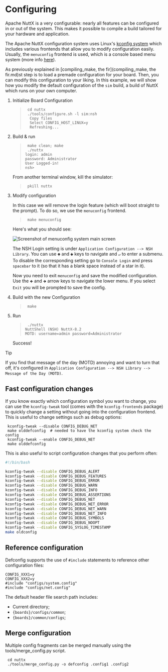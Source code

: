 # Configuring

Apache NuttX is a very configurable: nearly all features can be
configured in or out of the system. This makes it possible to compile a
build tailored for your hardware and application.

The Apache NuttX configuration system uses Linux's [kconfig
system](https://www.kernel.org/doc/Documentation/kbuild/kconfig-language.txt)
which includes various frontends that allow you to modify configuration
easily. Usually, the `menuconfig` frontend is used, which is a console
based menu system (more info
[here](https://en.wikipedia.org/wiki/Menuconfig)).

As previously explained in
\[<span class="title-ref">compiling\_make</span>, the
fir\](<span class="title-ref">compiling\_make</span>, the fir.md)st step
is to load a premade configuration for your board. Then, you can modify
this configuration to your liking. In this example, we will show how you
modify the default configuration of the `sim` build, a build of NuttX
which runs on your own computer.

1.  Initialize Board Configuration
    
    > 
    > 
    > ``` console
    >  cd nuttx
    >  ./tools/configure.sh -l sim:nsh
    >   Copy files
    >   Select CONFIG_HOST_LINUX=y
    >   Refreshing...
    > ```

2.  Build & run
    
    > 
    > 
    > ``` console
    >  make clean; make
    >  ./nuttx
    > login: admin
    > password: Administrator
    > User Logged-in!
    > nsh>
    > ```
    
    From another terminal window, kill the simulator:
    
    > 
    > 
    > ``` console
    >  pkill nuttx
    > ```

3.  Modify configuration
    
    In this case we will remove the login feature (which will boot
    straight to the prompt). To do so, we use the `menuconfig` frontend.
    
    > 
    > 
    > ``` console
    >  make menuconfig
    > ```
    
    Here's what you should see:
    
    ![Screenshot of menuconfig system main
    screen](../_static/images/menuconfig.png)
    
    The NSH Login setting is under `Application Configuration --> NSH
    Library`. You can use `🢁` and `🢃` keys to navigate and `↵` to enter
    a submenu. To disable the corresponding setting go to `Console
    Login` and press `spacebar` to it (so that it has a blank space
    instead of a star in it).
    
    Now you need to exit `menuconfig` and save the modified
    configuration. Use the `🡸` and `🡺` arrow keys to navigate the lower
    menu. If you select `Exit` you will be prompted to save the config.

4.  Build with the new Configuration
    
    > 
    > 
    > ``` console
    >  make
    > ```

5.  Run
    
    > 
    > 
    > ``` console
    >  ./nuttx
    > NuttShell (NSH) NuttX-8.2
    > MOTD: username=admin password=Administrator
    > ```
    
    Success\!

<div class="tip">

<div class="title">

Tip

</div>

If you find that message of the day (MOTD) annoying and want to turn
that off, it's configured in `Application Configuration --> NSH Library
--> Message of the Day (MOTD)`.

</div>

## Fast configuration changes

If you know exactly which configuration symbol you want to change, you
can use the `kconfig-tweak` tool (comes with the `kconfig-frontends`
package) to quickly change a setting without going into the
configuration frontend. This is useful to change settings such as debug
options:

``` console
 kconfig-tweak --disable CONFIG_DEBUG_NET
 make olddefconfig  # needed to have the kconfig system check the config
 kconfig-tweak --enable CONFIG_DEBUG_NET
 make olddefconfig
```

This is also useful to script configuration changes that you perform
often:

``` bash
#!/bin/bash

kconfig-tweak --disable CONFIG_DEBUG_ALERT
kconfig-tweak --disable CONFIG_DEBUG_FEATURES
kconfig-tweak --disable CONFIG_DEBUG_ERROR
kconfig-tweak --disable CONFIG_DEBUG_WARN
kconfig-tweak --disable CONFIG_DEBUG_INFO
kconfig-tweak --disable CONFIG_DEBUG_ASSERTIONS
kconfig-tweak --disable CONFIG_DEBUG_NET
kconfig-tweak --disable CONFIG_DEBUG_NET_ERROR
kconfig-tweak --disable CONFIG_DEBUG_NET_WARN
kconfig-tweak --disable CONFIG_DEBUG_NET_INFO
kconfig-tweak --disable CONFIG_DEBUG_SYMBOLS
kconfig-tweak --disable CONFIG_DEBUG_NOOPT
kconfig-tweak --disable CONFIG_SYSLOG_TIMESTAMP
make oldconfig
```

## Reference configuration

Defconfig supports the use of `#include` statements to reference other
configuration files:

    CONFIG_XXX1=y
    CONFIG_XXX2=y
    #include "configs/system.config"
    #include "configs/net.config"

The default header file search path includes:

  - Current directory;
  - `{boards}/configs/common`;
  - `{boards}/common/configs`;

## Merge configuration

Multiple config fragments can be merged manually using the
tools/merge\_config.py script.

``` console
 cd nuttx
 ./tools/merge_config.py -o defconfig .config1 .config2
```
